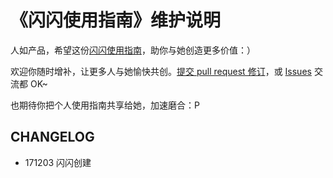 # 《闪闪使用指南》维护说明

人如产品，希望这份[闪闪使用指南](usage_ishanshan.md)，助你与她创造更多价值：）


欢迎你随时增补，让更多人与她愉快共创。[提交 pull request 修订](https://guides.github.com/activities/forking/#making-changes)，或 [Issues](https://github.com/ishanshan/ForFamily/issues) 交流都 OK~

也期待你把个人使用指南共享给她，加速磨合：P


## CHANGELOG 

- 171203 闪闪创建

